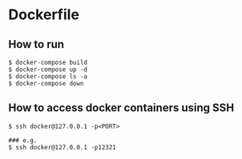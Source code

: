 # Dockerfile
## How to run
```
$ docker-compose build
$ docker-compose up -d
$ docker-compose ls -a
$ docker-compose down
```
## How to access docker containers using SSH
```
$ ssh docker@127.0.0.1 -p<PORT>

### e.g.
$ ssh docker@127.0.0.1 -p12321
```
